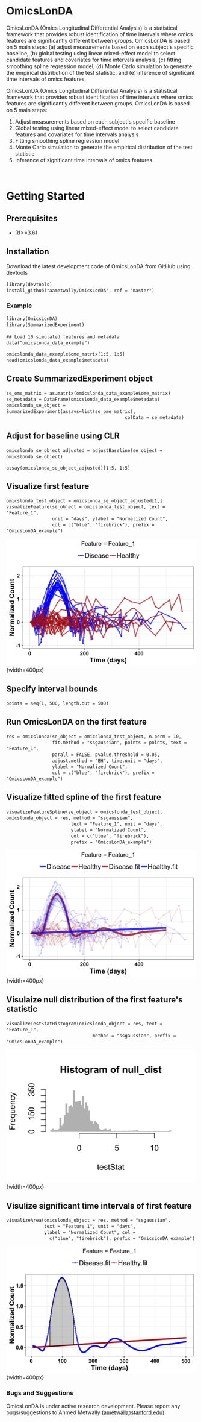 # OmicsLonDA

OmicsLonDA (Omics Longitudinal Differential Analysis) is a statistical framework that provides robust identification of time intervals where omics features are significantly different between groups. OmicsLonDA is based on 5 main steps: (a) adjust measurements based on each subject's specific baseline, (b) global testing using linear mixed-effect model to select candidate features and covariates for time intervals analysis, (c) fitting smoothing spline regression model, (d) Monte Carlo simulation to generate the empirical distribution of the test statistic, and (e) inference of significant time intervals of omics features. 




OmicsLonDA (Omics Longitudinal Differential Analysis) is a statistical framework
that provides robust identification of time intervals where omics features are
significantly different between groups. OmicsLonDA is based on 5 main steps:

1. Adjust measurements based on each subject's specific baseline
1. Global testing using linear mixed-effect model to select candidate features
and covariates for time intervals analysis
1. Fitting smoothing spline regression model
1. Monte Carlo simulation to generate the empirical distribution of the test
statistic
1. Inference of significant time intervals of omics features.




<br>

# Getting Started


## Prerequisites

* R(>=3.6)


## Installation

Download the latest development code of OmicsLonDA from GitHub using devtools
```
library(devtools)
install_github("aametwally/OmicsLonDA", ref = "master")
```






### Example
```
library(OmicsLonDA)
library(SummarizedExperiment)

## Load 10 simulated features and metadata
data("omicslonda_data_example")
```


```
omicslonda_data_example$ome_matrix[1:5, 1:5]
head(omicslonda_data_example$metadata)
```


## Create SummarizedExperiment object
```
se_ome_matrix = as.matrix(omicslonda_data_example$ome_matrix)
se_metadata = DataFrame(omicslonda_data_example$metadata)
omicslonda_se_object = SummarizedExperiment(assays=list(se_ome_matrix),
                                            colData = se_metadata)
```

## Adjust for baseline using CLR
```
omicslonda_se_object_adjusted = adjustBaseline(se_object = omicslonda_se_object)
```

```
assay(omicslonda_se_object_adjusted)[1:5, 1:5]
```


## Visualize first feature
```
omicslonda_test_object = omicslonda_se_object_adjusted[1,]
visualizeFeature(se_object = omicslonda_test_object, text = "Feature_1",
                 unit = "days", ylabel = "Normalized Count", 
                 col = c("blue", "firebrick"), prefix = "OmicsLonDA_example")
```
![Visualize first feature](vignettes/VisualizeFeature.jpg){width=400px}


## Specify interval bounds
```{r}
points = seq(1, 500, length.out = 500)
```



## Run OmicsLonDA on the first feature
```
res = omicslonda(se_object = omicslonda_test_object, n.perm = 10,
                 fit.method = "ssgaussian", points = points, text = "Feature_1",
                 parall = FALSE, pvalue.threshold = 0.05, 
                 adjust.method = "BH", time.unit = "days",
                 ylabel = "Normalized Count",
                 col = c("blue", "firebrick"), prefix = "OmicsLonDA_example")
```


## Visualize fitted spline of the first feature
```
visualizeFeatureSpline(se_object = omicslonda_test_object, omicslonda_object = res, method = "ssgaussian",
                        text = "Feature_1", unit = "days",
                        ylabel = "Normalized Count", 
                        col = c("blue", "firebrick"),
                        prefix = "OmicsLonDA_example")
```
![Fitted spline of the first feature](vignettes/FittedSplines.jpg){width=400px}


## Visulaize null distribution of the first feature's statistic
```
visualizeTestStatHistogram(omicslonda_object = res, text = "Feature_1", 
                                method = "ssgaussian", prefix = "OmicsLonDA_example")
```
![null distribution of the first feature's statistic](vignettes/TestStatistic_NullDistribution.jpg){width=400px}



## Visulize significant time intervals of first feature
```
visualizeArea(omicslonda_object = res, method = "ssgaussian",
              text = "Feature_1", unit = "days", 
              ylabel = "Normalized Count", col =
                c("blue", "firebrick"), prefix = "OmicsLonDA_example")
```


![Significant time intervals of feature 1](vignettes/SignificantIntervals.jpg){width=400px}





### Bugs and Suggestions
OmicsLonDA is under active research development. Please report any bugs/suggestions to Ahmed Metwally (ametwall@stanford.edu).
